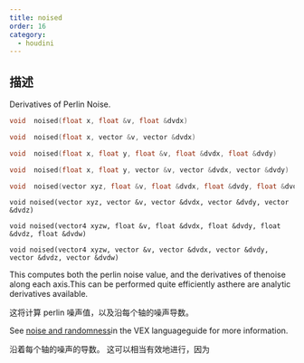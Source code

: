 ```yaml
---
title: noised
order: 16
category:
  - houdini
---
```

    
## 描述

Derivatives of Perlin Noise.

```c
void  noised(float x, float &v, float &dvdx)
```

```c
void  noised(float x, vector &v, vector &dvdx)
```

```c
void  noised(float x, float y, float &v, float &dvdx, float &dvdy)
```

```c
void  noised(float x, float y, vector &v, vector &dvdx, vector &dvdy)
```

```c
void  noised(vector xyz, float &v, float &dvdx, float &dvdy, float &dvdz)
```

`void noised(vector xyz, vector &v, vector &dvdx, vector &dvdy, vector &dvdz)`

`void noised(vector4 xyzw, float &v, float &dvdx, float &dvdy, float &dvdz, float &dvdw)`

`void noised(vector4 xyzw, vector &v, vector &dvdx, vector &dvdy, vector &dvdz, vector &dvdw)`

This computes both the perlin noise value, and the derivatives of thenoise
along each axis.This can be performed quite efficiently asthere are analytic
derivatives available.

这将计算 perlin 噪声值，以及沿每个轴的噪声导数。

See [noise and randomness](../random.html)in the VEX languageguide for more
information.

沿着每个轴的噪声的导数。 这可以相当有效地进行，因为
